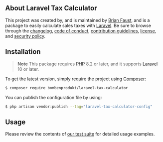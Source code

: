 ## About Laravel Tax Calculator

This project was created by, and is maintained by [Brian Faust](https://github.com/faustbrian), and is a package to easily calculate sales taxes with [Laravel](https://laravel.com/). Be sure to browse through the [changelog](CHANGELOG.md), [code of conduct](.github/CODE_OF_CONDUCT.md), [contribution guidelines](.github/CONTRIBUTING.md), [license](LICENSE), and [security policy](.github/SECURITY.md).

## Installation

> **Note**
> This package requires [PHP](https://www.php.net/) 8.2 or later, and it supports [Laravel](https://laravel.com/) 10 or later.

To get the latest version, simply require the project using [Composer](https://getcomposer.org/):

```bash
$ composer require bombenprodukt/laravel-tax-calculator
```

You can publish the configuration file by using:

```bash
$ php artisan vendor:publish --tag="laravel-tax-calculator-config"
```

## Usage

Please review the contents of [our test suite](/tests) for detailed usage examples.
